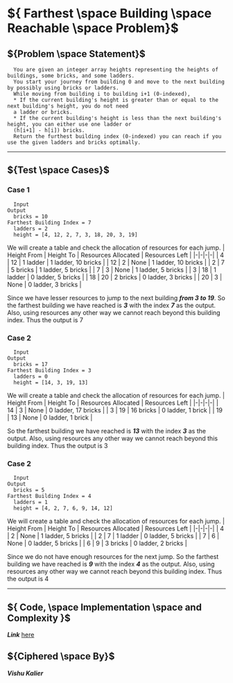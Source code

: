 

# ${ Farthest \space Building \space Reachable \space Problem}$

## ${Problem \space Statement}$

      You are given an integer array heights representing the heights of buildings, some bricks, and some ladders.
      You start your journey from building 0 and move to the next building by possibly using bricks or ladders. 
      While moving from building i to building i+1 (0-indexed),
      * If the current building's height is greater than or equal to the next building's height, you do not need
      a ladder or bricks.
      * If the current building's height is less than the next building's height, you can either use one ladder or
      (h[i+1] - h[i]) bricks.
      Return the furthest building index (0-indexed) you can reach if you use the given ladders and bricks optimally.

-------

## ${Test \space Cases}$

### Case 1

      Input                                                                    Output
      bricks = 10                                                              Farthest Building Index = 7
      ladders = 2
      height = [4, 12, 2, 7, 3, 18, 20, 3, 19]

We will create a table and check the allocation of resources for each jump.
| Height From | Height To | Resources Allocated | Resources Left |
|-|-|-|-|
| 4 | 12 | 1 ladder | 1 ladder, 10 bricks |
| 12 | 2 | None | 1 ladder, 10 bricks |
| 2 | 7 | 5 bricks | 1 ladder, 5 bricks |
| 7 | 3 | None | 1 ladder, 5 bricks |
| 3 | 18 | 1 ladder | 0 ladder, 5 bricks |
| 18 | 20 | 2 bricks | 0 ladder, 3 bricks |
| 20 | 3 | None | 0 ladder, 3 bricks |

Since we have lesser resources to jump to the next building ***from 3 to 19***. So the farthest building we have reached is ***3*** with the index ***7*** as the 
output. Also, using resources any other way we cannot reach beyond this building index. Thus the output is 7


### Case 2

      Input                                                                    Output
      bricks = 17                                                              Farthest Building Index = 3
      ladders = 0
      height = [14, 3, 19, 13]

We will create a table and check the allocation of resources for each jump.
| Height From | Height To | Resources Allocated | Resources Left |
|-|-|-|-|
| 14 | 3 | None | 0 ladder, 17 bricks |
| 3 | 19 | 16 bricks | 0 ladder, 1 brick |
| 19 | 13 | None | 0 ladder, 1 brick |

So the farthest building we have reached is ***13*** with the index ***3*** as the output. Also, using resources any other way we cannot reach beyond this building
index. Thus the output is 3

### Case 2

      Input                                                                    Output
      bricks = 5                                                               Farthest Building Index = 4
      ladders = 1
      height = [4, 2, 7, 6, 9, 14, 12]

We will create a table and check the allocation of resources for each jump.
| Height From | Height To | Resources Allocated | Resources Left |
|-|-|-|-|
| 4 | 2 | None | 1 ladder, 5 bricks |
| 2 | 7 | 1 ladder | 0 ladder, 5 bricks |
| 7 | 6 | None | 0 ladder, 5 bricks |
| 6 | 9 | 3 bricks | 0 ladder, 2 bricks |

Since we do not have enough resources for the next jump. So the farthest building we have reached is ***9*** with the index ***4*** as the output. 
Also, using resources any other way we cannot reach beyond this building index. Thus the output is 4


------

## ${ Code, \space Implementation \space and Complexity }$

***Link*** [here](https://github.com/VishuKalier2003/Farthest-Building-Reachable/blob/main/Buildings.java)

## ${Ciphered \space By}$
***Vishu Kalier***





